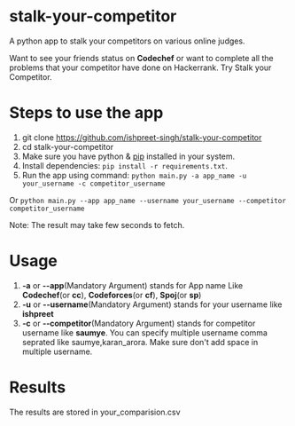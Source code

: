 # stalk-your-competitor

A python app to stalk your competitors on various online judges. 

Want to see your friends status on **Codechef** or want to complete all the problems that your competitor have done on Hackerrank. Try Stalk your Competitor.

# Steps to use the app

1. git clone https://github.com/ishpreet-singh/stalk-your-competitor
2. cd stalk-your-competitor
3. Make sure you have python & [pip](https://pip.pypa.io/en/stable/installing/) installed in your system.
4. Install dependencies: `pip install -r requirements.txt`.
5. Run the app using command: `python main.py -a app_name -u your_username -c competitor_username` 

Or `python main.py --app app_name --username your_username --competitor competitor_username`

Note: The result may take few seconds to fetch.

# Usage
1. **-a** or **--app**(Mandatory Argument) stands for App name Like **Codechef**(or **cc**), **Codeforces**(or **cf**), **Spoj**(or **sp**)
2. **-u** or **--username**(Mandatory Argument) stands for your username like **ishpreet**
3. **-c** or **--competitor**(Mandatory Argument) stands for competitor username like **saumye**. You can specify multiple username comma seprated like saumye,karan_arora. Make sure don't add space in multiple username.

# Results
The results are stored in your_comparision.csv
